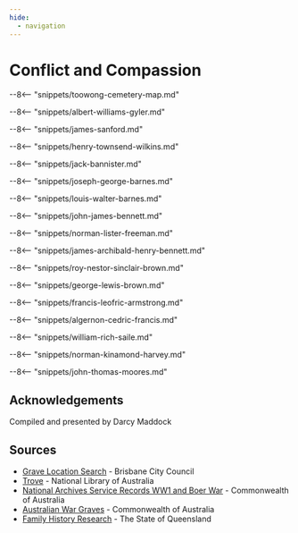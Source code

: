 ```yaml
---
hide:
  - navigation
---
```


# Conflict and Compassion 

--8<-- "snippets/toowong-cemetery-map.md"

<!--
???+ directions "Directions" 

    Starting point
    Walking directions to first headstone... is the grave of...
    
    ![](../assets/404.png){ width="15%" }
-->

--8<-- "snippets/albert-williams-gyler.md"

<!--
??? directions "Directions" 

    Walking directions to next headstone... is the grave of...
    
    ![](../assets/404.png){ width="15%" }
-->

--8<-- "snippets/james-sanford.md"

--8<-- "snippets/henry-townsend-wilkins.md"

--8<-- "snippets/jack-bannister.md"

--8<-- "snippets/joseph-george-barnes.md"

--8<-- "snippets/louis-walter-barnes.md"

--8<-- "snippets/john-james-bennett.md"

--8<-- "snippets/norman-lister-freeman.md"

--8<-- "snippets/james-archibald-henry-bennett.md"

--8<-- "snippets/roy-nestor-sinclair-brown.md"

--8<-- "snippets/george-lewis-brown.md"

--8<-- "snippets/francis-leofric-armstrong.md"

--8<-- "snippets/algernon-cedric-francis.md"

--8<-- "snippets/william-rich-saile.md"

--8<-- "snippets/norman-kinamond-harvey.md"

--8<-- "snippets/john-thomas-moores.md"

## Acknowledgements

Compiled and presented by Darcy Maddock

## Sources

- [Grave Location Search](https://graves.brisbane.qld.gov.au) - Brisbane City Council
- [Trove](https://trove.nla.gov.au) - National Library of Australia
- [National Archives Service Records WW1 and Boer War](https://www.naa.gov.au/explore-collection/defence-and-war-service-records) - Commonwealth of Australia
- [Australian War Graves](https://www.dva.gov.au/wargraves) - Commonwealth of Australia
- [Family History Research](https://www.familyhistory.bdm.qld.gov.au) - The State of Queensland

<!--
<div class="noprint" markdown="1">

## Brochure

**[Download this walk](../assets/guides/printers.pdf)** - designed to be printed and folded in half to make an A5 brochure.

</div>
-->
